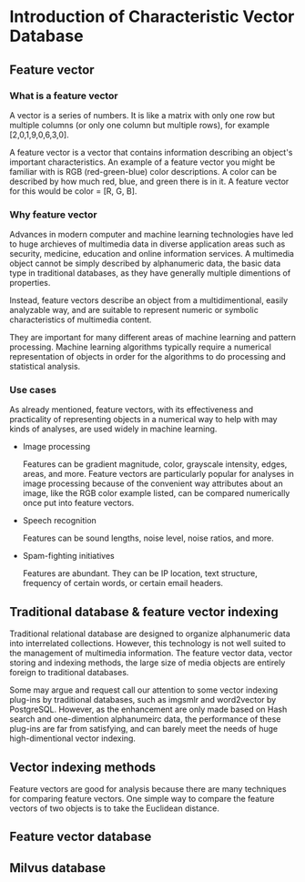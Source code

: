# Introduction of Characteristic Vector Database

## Feature vector

### What is a feature vector
A vector is a series of numbers. It is like a matrix with only one row but multiple columns (or only one column but multiple rows), for example [2,0,1,9,0,6,3,0].

A feature vector is a vector that contains information describing an object's important characteristics. An example of a feature vector you might be familiar with is RGB (red-green-blue) color descriptions. A color can be described by how much red, blue, and green there is in it. A feature vector for this would be color = [R, G, B].

### Why feature vector
Advances in modern computer and machine learning technologies have led to huge archieves of multimedia data in diverse application areas such as security, medicine, education and online information services. A multimedia object cannot be simply described by alphanumeric data, the basic data type in traditional databases, as they have generally multiple dimentions of properties.

Instead, feature vectors describe an object from a multidimentional, easily analyzable way, and are suitable to represent numeric or symbolic characteristics of multimedia content.

They are important for many different areas of machine learning and pattern processing. Machine learning algorithms typically require a numerical representation of objects in order for the algorithms to do processing and statistical analysis.

### Use cases
As already mentioned, feature vectors, with its effectiveness and practicality of representing objects in a numerical way to help with may kinds of analyses, are used widely in machine learning. 

- Image processing

  Features can be gradient magnitude, color, grayscale intensity, edges, areas, and more. Feature vectors are particularly popular for analyses in image processing because of the convenient way attributes about an image, like the RGB color example listed, can be compared numerically once put into feature vectors.

- Speech recognition

  Features can be sound lengths, noise level, noise ratios, and more.

- Spam-fighting initiatives

  Features are abundant. They can be IP location, text structure, frequency of certain words, or certain email headers.


## Traditional database & feature vector indexing
Traditional relational database are designed to organize alphanumeric data into interrelated collections. However, this technology is not well suited to the management of multimedia information. The feature vector data, vector storing and indexing methods, the large size of media objects are entirely foreign to traditional databases. 

Some may argue and request call our attention to some vector indexing plug-ins by traditional databases, such as imgsmlr and word2vector by PostgreSQL. However, as the enhancement are only made based on Hash search and one-dimention alphanumeirc data, the performance of these plug-ins are far from satisfying, and can barely meet the needs of huge high-dimentional vector indexing. 


## Vector indexing methods
Feature vectors are good for analysis because there are many techniques for comparing feature vectors. One simple way to compare the feature vectors of two objects is to take the Euclidean distance.

## Feature vector database



## Milvus database
